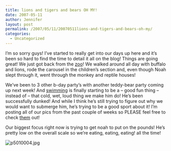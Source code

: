 ```yaml
---
title: lions and tigers and bears OH MY!
date: 2007-05-11
author: Jennifer
layout: post
permalink: /2007/05/11/20070511lions-and-tigers-and-bears-oh-my/
categories:
  - Uncategorized
---
```

I’m so sorry guys! I’ve started to really get into our days up here and it&#8217;s been so hard to find the time to detail it all on the blog! Things are going great! We just got back from the [zoo](http://www.flickr.com/photos/jenniferandJennifers_photos/sets/72157600202588887/ "zoo")! We walked around all day with buffalo and lions, rode the carousel in the children’s section and, even though Noah slept through it, went through the monkey and reptile houses!

We&#8217;ve been to 3 other b-day party&#8217;s with another teddy-bear party coming up next week! And [swimming](http://www.flickr.com/photos/jenniferandJennifers_photos/sets/72157600049893183/ "swimming") is finally starting to be a &#8211; good fun thing &#8211; instead of &#8211; that cold, wet, loud thing we make him do! He’s been successfully dunked! And while I think he&#8217;s still trying to figure out why we would want to submerge him, he&#8217;s trying to be a good sport about it! I&#8217;m posting all of our pics from the past couple of weeks so PLEASE feel free to check [them](http://www.flickr.com/photos/jenniferandJennifers_photos/ "them") out!

Our biggest focus right now is trying to get noah to put on the pounds! He&#8217;s pretty low on the overall scale so we&#8217;re eating, eating, eating! all the time!

<img id="image168" alt="p5010004.jpg" src="http://static.squarespace.com/static/50db6bb3e4b015296cd43789/50dfa5b1e4b0dc6320e0b5ea/50dfa5b1e4b0dc6320e0b688/1178864305000/?format=original" />
